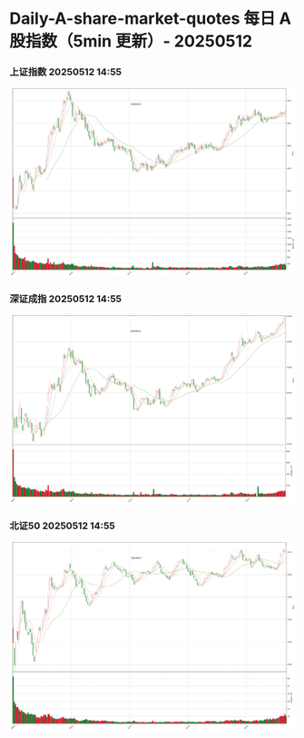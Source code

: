 
# Daily-A-share-market-quotes 每日 A 股指数（5min 更新）- 20250512

### 上证指数 20250512 14:55
![](./fig/2025/5/20250512-sh000001.png)

### 深证成指 20250512 14:55
![](./fig/2025/5/20250512-sz399001.png)

### 北证50 20250512 14:55
![](./fig/2025/5/20250512-bj899050.png)
